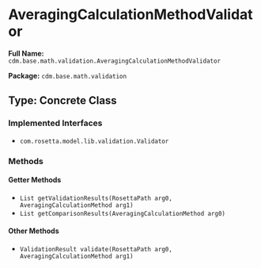 # AveragingCalculationMethodValidator

**Full Name:** `cdm.base.math.validation.AveragingCalculationMethodValidator`

**Package:** `cdm.base.math.validation`

## Type: Concrete Class

### Implemented Interfaces

- `com.rosetta.model.lib.validation.Validator`

### Methods

#### Getter Methods

- `List getValidationResults(RosettaPath arg0, AveragingCalculationMethod arg1)`
- `List getComparisonResults(AveragingCalculationMethod arg0)`

#### Other Methods

- `ValidationResult validate(RosettaPath arg0, AveragingCalculationMethod arg1)`

